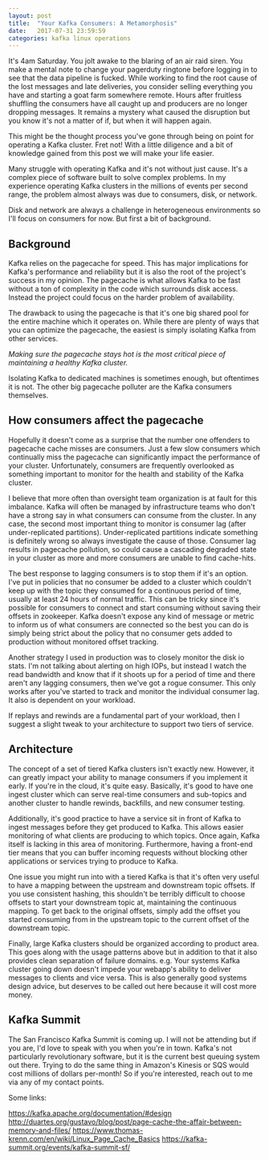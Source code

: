 ```yaml
---
layout: post
title:  "Your Kafka Consumers: A Metamorphosis"
date:   2017-07-31 23:59:59
categories: kafka linux operations
---
```


It's 4am Saturday.  You jolt awake to the blaring of an air raid siren.  You
make a mental note to change your pagerduty ringtone before logging in to see
that the data pipeline is fucked.  While working to find the root cause of the
lost messages and late deliveries, you consider selling everything you have and
starting a goat farm somewhere remote.  Hours after fruitless shuffling the
consumers have all caught up and producers are no longer dropping messages.  It
remains a mystery what caused the disruption but you know it's not a matter of
if, but when it will happen again.

This might be the thought process you've gone through being on point for
operating a Kafka cluster.  Fret not!  With a little diligence and a bit of
knowledge gained from this post we will make your life easier.

Many struggle with operating Kafka and it's not without just cause.  It's a
complex piece of software built to solve complex problems.  In my experience
operating Kafka clusters in the millions of events per second range, the
problem almost always was due to consumers, disk, or network.

Disk and network are always a challenge in heterogeneous environments so I'll
focus on consumers for now.  But first a bit of background.

## Background

Kafka relies on the pagecache for speed.  This has major implications for
Kafka's performance and reliability but it is also the root of the project's
success in my opinion.  The pagecache is what allows Kafka to be fast without a
ton of complexity in the code which surrounds disk access.  Instead the project
could focus on the harder problem of availability.

The drawback to using the pagecache is that it's one big shared pool for the
entire machine which it operates on.  While there are plenty of ways that you
can optimize the pagecache, the easiest is simply isolating Kafka from other
services.

*Making sure the pagecache stays hot is the most critical piece of
maintaining a healthy Kafka cluster.*

Isolating Kafka to dedicated machines is sometimes enough, but oftentimes it
is not.  The other big pagecache polluter are the Kafka consumers themselves.

## How consumers affect the pagecache

Hopefully it doesn't come as a surprise that the number one offenders to
pagecache cache misses are consumers.  Just a few slow consumers which
continually miss the pagecache can significantly impact the performance of your
cluster.  Unfortunately, consumers are frequently overlooked as something
important to monitor for the health and stability of the Kafka cluster.

I believe that more often than oversight team organization is at fault for this
imbalance.  Kafka will often be managed by infrastructure teams who don't have
a strong say in what consumers can consume from the cluster.  In any case, the
second most important thing to monitor is consumer lag (after under-replicated
partitions).  Under-replicated partitions indicate something is definitely
wrong so always investigate the cause of those.  Consumer lag results in
pagecache pollution, so could cause a cascading degraded state in your cluster
as more and more consumers are unable to find cache-hits.

The best response to lagging consumers is to stop them if it's an option.  I've
put in policies that no consumer be added to a cluster which couldn't keep up
with the topic they consumed for a continuous period of time, usually at least
24 hours of normal traffic.  This can be tricky since it's possible for
consumers to connect and start consuming without saving their offsets in
zookeeper.  Kafka doesn't expose any kind of message or metric to inform us of
what consumers are connected so the best you can do is simply being strict
about the policy that no consumer gets added to production without monitored
offset tracking.

Another strategy I used in production was to closely monitor the disk io stats.
I'm not talking about alerting on high IOPs, but instead I watch the read
bandwidth and know that if it shoots up for a period of time and there aren't
any lagging consumers, then we've got a rogue consumer.  This only works after
you've started to track and monitor the individual consumer lag.  It also is
dependent on your workload.

If replays and rewinds are a fundamental part of your workload, then I suggest
a slight tweak to your architecture to support two tiers of service.

## Architecture

The concept of a set of tiered Kafka clusters isn't exactly new.  However, it
can greatly impact your ability to manage consumers if you implement it early.
If you're in the cloud, it's quite easy.  Basically, it's good to have one
ingest cluster which can serve real-time consumers and sub-topics and another
cluster to handle rewinds, backfills, and new consumer testing.

Additionally, it's good practice to have a service sit in front of Kafka to
ingest messages before they get produced to Kafka.  This allows easier
monitoring of what clients are producing to which topics.  Once again, Kafka
itself is lacking in this area of monitoring.  Furthermore, having a front-end
tier means that you can buffer incoming requests without blocking other
applications or services trying to produce to Kafka.

One issue you might run into with a tiered Kafka is that it's often very useful
to have a mapping between the upstream and downstream topic offsets.  If you
use consistent hashing, this shouldn't be terribly difficult to choose offsets
to start your downstream topic at, maintaining the continuous mapping.  To get
back to the original offsets, simply add the offset you started consuming from
in the upstream topic to the current offset of the downstream topic.

Finally, large Kafka clusters should be organized according to product area.
This goes along with the usage patterns above but in addition to that it also
provides clean separation of failure domains.  e.g. Your systems Kafka cluster
going down doesn't impede your webapp's ability to deliver messages to clients
and vice versa.  This is also generally good systems design advice, but
deserves to be called out here because it will cost more money.

## Kafka Summit

The San Francisco Kafka Summit is coming up.  I will not be attending but if
you are, I'd love to speak with you when you're in town.  Kafka's not
particularly revolutionary software, but it is the current best queuing system
out there.  Trying to do the same thing in Amazon's Kinesis or SQS would cost
millions of dollars per-month!  So if you're interested, reach out to me via
any of my contact points.

Some links:

https://kafka.apache.org/documentation/#design
http://duartes.org/gustavo/blog/post/page-cache-the-affair-between-memory-and-files/
https://www.thomas-krenn.com/en/wiki/Linux_Page_Cache_Basics
https://kafka-summit.org/events/kafka-summit-sf/
